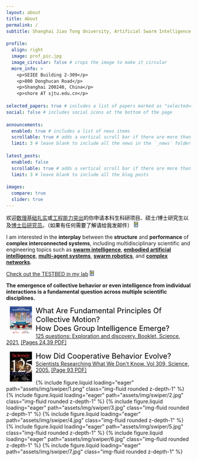 ```yaml
---
layout: about
title: About
permalink: /
subtitle: Shanghai Jiao Tong University, Artificial Swarm Intelligence

profile:
  align: right
  image: prof_pic.jpg
  image_circular: false # crops the image to make it circular
  more_info: >
    <p>SEIEE Building 2-309</p>
    <p>800 Donghucan Road</p>
    <p>Shanghai 200240, China</p>
    <p>shore AT sjtu.edu.cn</p>

selected_papers: true # includes a list of papers marked as "selected={true}"
social: false # includes social icons at the bottom of the page

announcements:
  enabled: true # includes a list of news items
  scrollable: true # adds a vertical scroll bar if there are more than 3 news items
  limit: 3 # leave blank to include all the news in the `_news` folder

latest_posts:
  enabled: false
  scrollable: true # adds a vertical scroll bar if there are more than 3 new posts items
  limit: 3 # leave blank to include all the blog posts

images:
  compare: true
  slider: true
---
```


<span style="color:black;">欢迎<a href="/publications/">数理基础扎实</a>或<a href="/testbed/">工程能力突出</a>的你申请本科生科研项目、硕士/博士研究生以及<a href="https://postd.sjtu.edu.cn/info/1086/5905.htm">博士后研究员</a>。（如果有任何需要了解请给我发邮件） </span><a href="/opening/"><img src="/assets/img/details_icon.png" style="zoom:15%;"/></a>


I am interested in the **interplay** between the **structure** and **performance** of **complex interconnected systems**, including multidisciplinary scientific and engineering topics such as [**swarm intelligence**](https://en.wikipedia.org/wiki/Swarm_intelligence), [**embodied artificial intelligence**](https://www.techtarget.com/searchenterpriseai/definition/embodied-AI), [**multi-agent systems**](https://en.wikipedia.org/wiki/Multi-agent_system), [**swarm robotics**](https://en.wikipedia.org/wiki/Swarm_robotics), and [**complex networks**](https://en.wikipedia.org/wiki/Complex_network). 

[Check out the TESTBED in my lab](/testbed/) <a href="/projects/"><img src="/assets/img/details_icon.png" style="zoom:15%;"/></a>  

<b> The emergence of collective behavior or even intelligence from individual interactions is a fundamental question across multiple scientific disciplines. </b>
<br/>
<div>
    <div> 
        <a href="https://www.science.org/content/resource/125-questions-exploration-and-discovery" ><img src= "/assets/img/125-science-questions/2021/sjtu-125.png" alt="" width="60" align="left" hspace="10" vspace="0"> </a>
    </div> 
    <span style="color:black;font-size:20px;">What Are Fundamental Principles Of Collective Motion? </span> <br/>
 <span style="color:black;font-size:20px;">How Does Group Intelligence Emerge?</span><br/>
    <a href="https://www.science.org/content/resource/125-questions-exploration-and-discovery" >125 questions: Exploration and discovery. Booklet, Science, 2021.</a> <a href="/assets/img/125-science-questions/2021/sjtu-125.pdf" >[Pages 24,39 PDF]</a>
<div>

</div>
<br/>
    <div> 
        <a href="125-science-questions/2005/science_125.pdf" ><img src= "/assets/img/125-science-questions/2005/science_125.gif" alt="" width="60" align="left" hspace="10" vspace="0"></a>
    </div> 
    <span style="color:black;font-size:20px;"> How Did Cooperative Behavior Evolve?</span><br/>  
       <a href="https://www.science.org/doi/10.1126/science.309.5731.93" >Scientists Researching What We Don't Know.  Vol 309, Science, 2005.</a>  <a href="/assets/img/125-science-questions/2005/science_125.pdf" >[Page 93 PDF]</a>
</div>
<br/>
<swiper-container keyboard="true" navigation="true" pagination="true" pagination-clickable="true" pagination-dynamic-bullets="true" rewind="true">
  <swiper-slide>{% include figure.liquid loading="eager" path="assets/img/swiper/1.png" class="img-fluid rounded z-depth-1" %}</swiper-slide>
  <swiper-slide>{% include figure.liquid loading="eager" path="assets/img/swiper/2.jpg" class="img-fluid rounded z-depth-1" %}</swiper-slide>
  <swiper-slide>{% include figure.liquid loading="eager" path="assets/img/swiper/3.jpg" class="img-fluid rounded z-depth-1" %}</swiper-slide>
  <swiper-slide>{% include figure.liquid loading="eager" path="assets/img/swiper/4.jpg" class="img-fluid rounded z-depth-1" %}</swiper-slide>
  <swiper-slide>{% include figure.liquid loading="eager" path="assets/img/swiper/5.jpg" class="img-fluid rounded z-depth-1" %}</swiper-slide>
  <swiper-slide>{% include figure.liquid loading="eager" path="assets/img/swiper/6.jpg" class="img-fluid rounded z-depth-1" %}</swiper-slide>
  <swiper-slide>{% include figure.liquid loading="eager" path="assets/img/swiper/7.jpg" class="img-fluid rounded z-depth-1" %}</swiper-slide>
</swiper-container>




